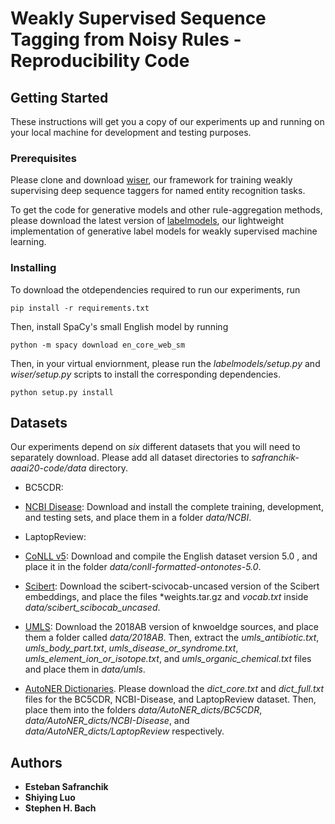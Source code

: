 # Weakly Supervised Sequence Tagging from Noisy Rules - Reproducibility Code

## Getting Started

These instructions will get you a copy of our experiments up and running on your local machine for development and testing purposes.

### Prerequisites

Please clone and download [wiser](https://github.com/BatsResearch/wiser), our framework for training weakly supervising deep sequence taggers for named entity recognition tasks.

To get the code for generative models and other rule-aggregation methods, please download the latest version of [labelmodels](https://https://github.com/BatsResearch/labelmodels), our lightweight implementation of generative label models for weakly supervised machine learning.

### Installing

To download the otdependencies required to run our experiments, run

```
pip install -r requirements.txt
```

Then, install SpaCy's small English model by running

```
python -m spacy download en_core_web_sm
```

Then, in your virtual enviornment, please run the *labelmodels/setup.py* and *wiser/setup.py* scripts to install the corresponding dependencies.
```
python setup.py install
```

## Datasets

Our experiments depend on *six* different datasets that you will need to separately download. Please add all dataset directories to *safranchik-aaai20-code/data* directory.

* BC5CDR:

* [NCBI Disease](https://www.ncbi.nlm.nih.gov/CBBresearch/Dogan/DISEASE/): Download and install the complete training, development, and testing sets, and place them in a folder *data/NCBI*.

* LaptopReview:

* [CoNLL v5](https://catalog.ldc.upenn.edu/LDC2013T19): Download and compile the English dataset version 5.0 , and place it in the folder *data/conll-formatted-ontonotes-5.0*.

* [Scibert](https://github.com/allenai/scibert): Download the scibert-scivocab-uncased version of the Scibert embeddings, and place the files *weights.tar.gz and *vocab.txt* inside *data/scibert_scibocab_uncased*.

* [UMLS](https://www.nlm.nih.gov/research/umls/licensedcontent/umlsknowledgesources.html): Download the 2018AB version of knwoeldge sources, and place them a folder called *data/2018AB*. Then, extract the *umls_antibiotic.txt*, *umls_body_part.txt*, *umls_disease_or_syndrome.txt*, *umls_element_ion_or_isotope.txt*, and *umls_organic_chemical.txt* files and place them in *data/umls*.

* [AutoNER Dictionaries](). Please download the *dict_core.txt* and *dict_full.txt* files for the BC5CDR, NCBI-Disease, and LaptopReview dataset. Then, place them into the folders *data/AutoNER_dicts/BC5CDR*, *data/AutoNER_dicts/NCBI-Disease*, and *data/AutoNER_dicts/LaptopReview* respectively.


## Authors

* **Esteban Safranchik**
* **Shiying Luo**
* **Stephen H. Bach**
